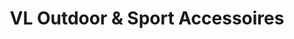 ---
title: "VL Outdoor & Sport Accessoires"
url: /flensburg/vl-outdoor-und-sport-accessoires/
shop: Taschen & Koffer
---